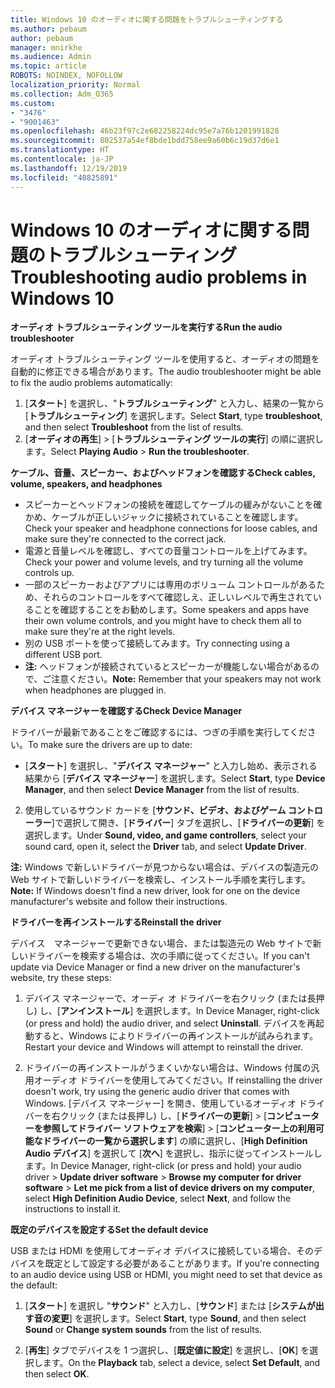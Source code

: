 ```yaml
---
title: Windows 10 のオーディオに関する問題をトラブルシューティングする
ms.author: pebaum
author: pebaum
manager: mnirkhe
ms.audience: Admin
ms.topic: article
ROBOTS: NOINDEX, NOFOLLOW
localization_priority: Normal
ms.collection: Adm_O365
ms.custom:
- "3476"
- "9001463"
ms.openlocfilehash: 46b23f97c2e682258224dc95e7a76b1201991828
ms.sourcegitcommit: 802537a54ef8bde1bdd758ee9a60b6c19d37d6e1
ms.translationtype: HT
ms.contentlocale: ja-JP
ms.lasthandoff: 12/19/2019
ms.locfileid: "40825891"
---
```

# <a name="troubleshooting-audio-problems-in-windows-10"></a><span data-ttu-id="d29ba-102">Windows 10 のオーディオに関する問題のトラブルシューティング</span><span class="sxs-lookup"><span data-stu-id="d29ba-102">Troubleshooting audio problems in Windows 10</span></span>

<span data-ttu-id="d29ba-103">**オーディオ トラブルシューティング ツールを実行する**</span><span class="sxs-lookup"><span data-stu-id="d29ba-103">**Run the audio troubleshooter**</span></span>

<span data-ttu-id="d29ba-104">オーディオ トラブルシューティング ツールを使用すると、オーディオの問題を自動的に修正できる場合があります。</span><span class="sxs-lookup"><span data-stu-id="d29ba-104">The audio troubleshooter might be able to fix the audio problems automatically:</span></span> 

1. <span data-ttu-id="d29ba-105">[**スタート**] を選択し、"**トラブルシューティング**" と入力し、結果の一覧から [**トラブルシューティング**] を選択します。</span><span class="sxs-lookup"><span data-stu-id="d29ba-105">Select **Start**, type **troubleshoot**, and then select **Troubleshoot** from the list of results.</span></span> 
2. <span data-ttu-id="d29ba-106">[**オーディオの再生**] > [**トラブルシューティング ツールの実行**] の順に選択します。</span><span class="sxs-lookup"><span data-stu-id="d29ba-106">Select **Playing Audio** > **Run the troubleshooter**.</span></span>

<span data-ttu-id="d29ba-107">**ケーブル、音量、スピーカー、およびヘッドフォンを確認する**</span><span class="sxs-lookup"><span data-stu-id="d29ba-107">**Check cables, volume, speakers, and headphones**</span></span>

- <span data-ttu-id="d29ba-108">スピーカーとヘッドフォンの接続を確認してケーブルの緩みがないことを確かめ、ケーブルが正しいジャックに接続されていることを確認します。</span><span class="sxs-lookup"><span data-stu-id="d29ba-108">Check your speaker and headphone connections for loose cables, and make sure they're connected to the correct jack.</span></span>
- <span data-ttu-id="d29ba-109">電源と音量レベルを確認し、すべての音量コントロールを上げてみます。</span><span class="sxs-lookup"><span data-stu-id="d29ba-109">Check your power and volume levels, and try turning all the volume controls up.</span></span>
- <span data-ttu-id="d29ba-110">一部のスピーカーおよびアプリには専用のボリューム コントロールがあるため、それらのコントロールをすべて確認しえ、正しいレベルで再生されていることを確認することをお勧めします。</span><span class="sxs-lookup"><span data-stu-id="d29ba-110">Some speakers and apps have their own volume controls, and you might have to check them all to make sure they're at the right levels.</span></span>
- <span data-ttu-id="d29ba-111">別の USB ポートを使って接続してみます。</span><span class="sxs-lookup"><span data-stu-id="d29ba-111">Try connecting using a different USB port.</span></span>
- <span data-ttu-id="d29ba-112">**注:** ヘッドフォンが接続されているとスピーカーが機能しない場合があるので、ご注意ください。</span><span class="sxs-lookup"><span data-stu-id="d29ba-112">**Note:** Remember that your speakers may not work when headphones are plugged in.</span></span>

<span data-ttu-id="d29ba-113">**デバイス マネージャーを確認する**</span><span class="sxs-lookup"><span data-stu-id="d29ba-113">**Check Device Manager**</span></span>

<span data-ttu-id="d29ba-114">ドライバーが最新であることをご確認するには、つぎの手順を実行してください。</span><span class="sxs-lookup"><span data-stu-id="d29ba-114">To make sure the drivers are up to date:</span></span>

- <span data-ttu-id="d29ba-115">[**スタート**] を選択し、"**デバイス マネージャー**" と入力し始め、表示される結果から [**デバイス マネージャー**] を選択します。</span><span class="sxs-lookup"><span data-stu-id="d29ba-115">Select **Start**, type **Device Manager**, and then select **Device Manager** from the list of results.</span></span>

2. <span data-ttu-id="d29ba-116">使用しているサウンド カードを [**サウンド、ビデオ、およびゲーム コントローラー**]で選択して開き、[**ドライバー**] タブを選択し、[**ドライバーの更新**] を選択します。</span><span class="sxs-lookup"><span data-stu-id="d29ba-116">Under **Sound, video, and game controllers**, select your sound card, open it, select the **Driver** tab, and select **Update Driver**.</span></span> 

<span data-ttu-id="d29ba-117">**注:** Windows で新しいドライバーが見つからない場合は、デバイスの製造元の Web サイトで新しいドライバーを検索し、インストール手順を実行します。</span><span class="sxs-lookup"><span data-stu-id="d29ba-117">**Note:** If Windows doesn't find a new driver, look for one on the device manufacturer's website and follow their instructions.</span></span>

<span data-ttu-id="d29ba-118">**ドライバーを再インストールする**</span><span class="sxs-lookup"><span data-stu-id="d29ba-118">**Reinstall the driver**</span></span>

<span data-ttu-id="d29ba-119">デバイス　マネージャーで更新できない場合、または製造元の Web サイトで新しいドライバーを検索する場合は、次の手順に従ってください。</span><span class="sxs-lookup"><span data-stu-id="d29ba-119">If you can't update via Device Manager or find a new driver on the manufacturer's website, try these steps:</span></span> 

1. <span data-ttu-id="d29ba-120">デバイス マネージャーで、オーディ オ ドライバーを右クリック (または長押し) し、[**アンインストール**] を選択します。</span><span class="sxs-lookup"><span data-stu-id="d29ba-120">In Device Manager, right-click (or press and hold) the audio driver, and select **Uninstall**.</span></span> <span data-ttu-id="d29ba-121">デバイスを再起動すると、Windows によりドライバーの再インストールが試みられます。</span><span class="sxs-lookup"><span data-stu-id="d29ba-121">Restart your device and Windows will attempt to reinstall the driver.</span></span>

2. <span data-ttu-id="d29ba-122">ドライバーの再インストールがうまくいかない場合は、Windows 付属の汎用オーディオ ドライバーを使用してみてください。</span><span class="sxs-lookup"><span data-stu-id="d29ba-122">If reinstalling the driver doesn't work, try using the generic audio driver that comes with Windows.</span></span> <span data-ttu-id="d29ba-123">[デバイス マネージャー] を開き、使用しているオーディオ ドライバーを右クリック (または長押し) し、[**ドライバーの更新**] > [**コンピューターを参照してドライバー ソフトウェアを検索**] > [**コンピューター上の利用可能なドライバーの一覧から選択します**] の順に選択し、[**High Definition Audio デバイス**] を選択して [**次へ**] を選択し、指示に従ってインストールします。</span><span class="sxs-lookup"><span data-stu-id="d29ba-123">In Device Manager, right-click (or press and hold) your audio driver > **Update driver software** > **Browse my computer for driver software** > **Let me pick from a list of device drivers on my computer**, select **High Definition Audio Device**, select **Next**, and follow the instructions to install it.</span></span>

<span data-ttu-id="d29ba-124">**既定のデバイスを設定する**</span><span class="sxs-lookup"><span data-stu-id="d29ba-124">**Set the default device**</span></span>

<span data-ttu-id="d29ba-125">USB または HDMI を使用してオーディオ デバイスに接続している場合、そのデバイスを既定として設定する必要があることがあります。</span><span class="sxs-lookup"><span data-stu-id="d29ba-125">If you're connecting to an audio device using USB or HDMI, you might need to set that device as the default:</span></span> 

1. <span data-ttu-id="d29ba-126">[**スタート**] を選択し "**サウンド**" と入力し、[**サウンド**] または [**システムが出す音の変更**] を選択します。</span><span class="sxs-lookup"><span data-stu-id="d29ba-126">Select **Start**, type **Sound**, and then select **Sound** or **Change system sounds** from the list of results.</span></span>

2. <span data-ttu-id="d29ba-127">[**再生**] タブでデバイスを 1 つ選択し、[**既定値に設定**] を選択し、[**OK**] を選択します。</span><span class="sxs-lookup"><span data-stu-id="d29ba-127">On the **Playback** tab, select a device, select **Set Default**, and then select **OK**.</span></span>


